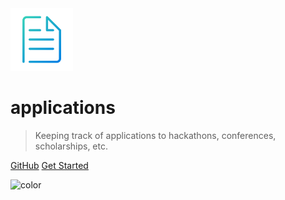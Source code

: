 <img src="_images/favicon-192.png" width="100">

# applications

> Keeping track of applications to hackathons, conferences, scholarships, etc.

[GitHub](https://github.com/fvcproductions/applications)
[Get Started](#applications)

![color](#f0f0f0)
